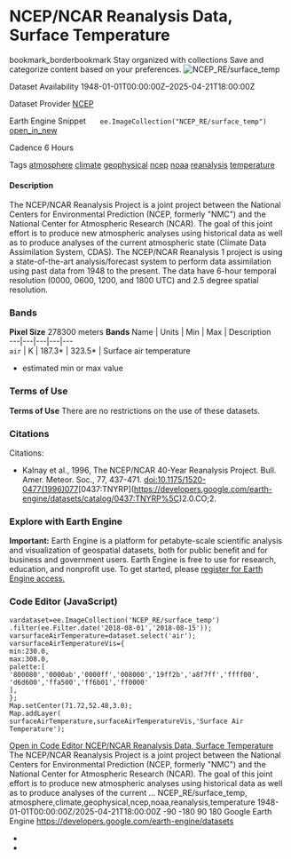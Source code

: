  
#  NCEP/NCAR Reanalysis Data, Surface Temperature 
bookmark_borderbookmark Stay organized with collections  Save and categorize content based on your preferences. 
![NCEP_RE/surface_temp](https://developers.google.com/earth-engine/datasets/images/NCEP_RE/NCEP_RE_surface_temp_sample.png) 

Dataset Availability
    1948-01-01T00:00:00Z–2025-04-21T18:00:00Z 

Dataset Provider
     [ NCEP ](https://www.esrl.noaa.gov/psd/data/gridded/data.ncep.reanalysis.html) 

Earth Engine Snippet
     `    ee.ImageCollection("NCEP_RE/surface_temp")   ` [ open_in_new ](https://code.earthengine.google.com/?scriptPath=Examples:Datasets/NCEP_RE/NCEP_RE_surface_temp) 

Cadence
    6 Hours 

Tags
     [atmosphere](https://developers.google.com/earth-engine/datasets/tags/atmosphere) [climate](https://developers.google.com/earth-engine/datasets/tags/climate) [geophysical](https://developers.google.com/earth-engine/datasets/tags/geophysical) [ncep](https://developers.google.com/earth-engine/datasets/tags/ncep) [noaa](https://developers.google.com/earth-engine/datasets/tags/noaa) [reanalysis](https://developers.google.com/earth-engine/datasets/tags/reanalysis) [temperature](https://developers.google.com/earth-engine/datasets/tags/temperature)
#### Description
The NCEP/NCAR Reanalysis Project is a joint project between the National Centers for Environmental Prediction (NCEP, formerly "NMC") and the National Center for Atmospheric Research (NCAR). The goal of this joint effort is to produce new atmospheric analyses using historical data as well as to produce analyses of the current atmospheric state (Climate Data Assimilation System, CDAS). The NCEP/NCAR Reanalysis 1 project is using a state-of-the-art analysis/forecast system to perform data assimilation using past data from 1948 to the present. The data have 6-hour temporal resolution (0000, 0600, 1200, and 1800 UTC) and 2.5 degree spatial resolution.
### Bands
**Pixel Size** 278300 meters 
**Bands**
Name | Units | Min | Max | Description  
---|---|---|---|---  
`air` | K |  187.3*  |  323.5*  | Surface air temperature  
* estimated min or max value 
### Terms of Use
**Terms of Use**
There are no restrictions on the use of these datasets.
### Citations
Citations:
  * Kalnay et al., 1996, The NCEP/NCAR 40-Year Reanalysis Project. Bull. Amer. Meteor. Soc., 77, 437-471. [doi:10.1175/1520-0477(1996)077](https://doi.org/10.1175/1520-0477\(1996\)077%3C0437:TNYRP%3E2.0.CO;2)[0437:TNYRP\](https://developers.google.com/earth-engine/datasets/catalog/0437:TNYRP%5C)2.0.CO;2.


### Explore with Earth Engine
**Important:** Earth Engine is a platform for petabyte-scale scientific analysis and visualization of geospatial datasets, both for public benefit and for business and government users. Earth Engine is free to use for research, education, and nonprofit use. To get started, please [register for Earth Engine access.](https://console.cloud.google.com/earth-engine)
### Code Editor (JavaScript)
```
vardataset=ee.ImageCollection('NCEP_RE/surface_temp')
.filter(ee.Filter.date('2018-08-01','2018-08-15'));
varsurfaceAirTemperature=dataset.select('air');
varsurfaceAirTemperatureVis={
min:230.0,
max:308.0,
palette:[
'800080','0000ab','0000ff','008000','19ff2b','a8f7ff','ffff00',
'd6d600','ffa500','ff6b01','ff0000'
],
};
Map.setCenter(71.72,52.48,3.0);
Map.addLayer(
surfaceAirTemperature,surfaceAirTemperatureVis,'Surface Air Temperature');
```
[ Open in Code Editor ](https://code.earthengine.google.com/?scriptPath=Examples:Datasets/NCEP_RE/NCEP_RE_surface_temp)
[ NCEP/NCAR Reanalysis Data, Surface Temperature ](https://developers.google.com/earth-engine/datasets/catalog/NCEP_RE_surface_temp)
The NCEP/NCAR Reanalysis Project is a joint project between the National Centers for Environmental Prediction (NCEP, formerly "NMC") and the National Center for Atmospheric Research (NCAR). The goal of this joint effort is to produce new atmospheric analyses using historical data as well as to produce analyses of the current …
NCEP_RE/surface_temp, atmosphere,climate,geophysical,ncep,noaa,reanalysis,temperature 
1948-01-01T00:00:00Z/2025-04-21T18:00:00Z
-90 -180 90 180 
Google Earth Engine
https://developers.google.com/earth-engine/datasets
  * [ ](https://doi.org/https://www.esrl.noaa.gov/psd/data/gridded/data.ncep.reanalysis.html)
  * [ ](https://doi.org/https://developers.google.com/earth-engine/datasets/catalog/NCEP_RE_surface_temp)


